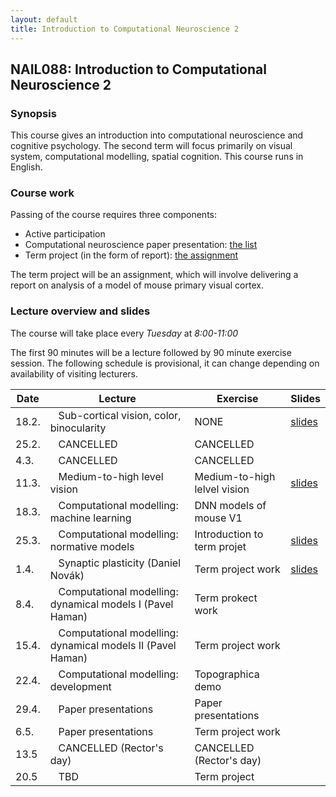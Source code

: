 ```yaml
---
layout: default
title: Introduction to Computational Neuroscience 2
---
```

## NAIL088: Introduction to Computational Neuroscience 2

### Synopsis

This course gives an introduction into computational neuroscience and cognitive psychology. 
The second term will focus primarily on visual system, computational modelling, spatial cognition. 
This course runs in English. 

### Course work

Passing of the course requires three components:
* Active participation
* Computational neuroscience paper presentation: [the list](https://e.pcloud.link/publink/show?code=kZ7Pw9ZJFwcSggtmhmcsLkSBz98709VOFMX)
* Term project (in the form of report): [the assignment](https://e.pcloud.link/publink/show?code=XZwig9Zmegk2qg2tnQex3RaNKYcYpJ0Y3BX)

The term project will be an assignment, which will involve delivering a report on analysis of a model of mouse primary visual cortex.

### Lecture overview and slides

The course will take place every *Tuesday* at *8:00-11:00*

The first 90 minutes will be a lecture followed by 90 minute exercise session.
The following schedule is provisional, it can change depending on availability of visiting lecturers. 



| Date   |  Lecture                                                                 | Exercise | Slides |
|--------|--------------------------------------------------------------------------|-----------|--------|
| 18.2.  |  &nbsp;&nbsp; Sub-cortical vision, color, binocularity                   | NONE      | [slides](https://e.pcloud.link/publink/show?code=XZA5yLZCOlIQQc8kY7cQI6GOiduVmS17y7X) |
| 25.2.   |  &nbsp;&nbsp; CANCELLED                                                  | CANCELLED |  |
| 4.3.    |  &nbsp;&nbsp; CANCELLED                                                  | CANCELLED |  |
| 11.3.  |  &nbsp;&nbsp; Medium-to-high level vision                                | Medium-to-high lelvel vision | [slides](https://e.pcloud.link/publink/show?code=XZi5yLZImemeQm6DYXUeWxAwBdjBSleUQkV) |
| 18.3.  |  &nbsp;&nbsp; Computational modelling: machine learning                  | DNN models of mouse V1     |         |
| 25.3.  |  &nbsp;&nbsp; Computational modelling: normative models                  | Introduction to term projet   | [slides](https://e.pcloud.link/publink/show?code=XZo5yLZuEgnDCUodfSDTkcyASKujf6Pfsey) |
| 1.4.   |  &nbsp;&nbsp; Synaptic plasticity (Daniel Novák)                         | Term project work          | [slides](https://e.pcloud.link/publink/show?code=XZPBfSZJCEbAhBzRQF3d7AxI2sjfLkjHik7) |
| 8.4.  |  &nbsp;&nbsp; Computational modelling: dynamical models I (Pavel Haman)  | Term prokect work          |        |
| 15.4.  |  &nbsp;&nbsp; Computational modelling: dynamical models II (Pavel Haman) | Term project work          |        |
| 22.4.  |  &nbsp;&nbsp; Computational modelling: development                       | Topographica demo           |        |
| 29.4.   |  &nbsp;&nbsp; Paper presentations                                        | Paper presentations        |        |
| 6.5.  |  &nbsp;&nbsp; Paper presentations                                 | Term project work          |        |
| 13.5  |  &nbsp;&nbsp; CANCELLED (Rector's day)                                                        | CANCELLED (Rector's day)   |        |
| 20.5   |  &nbsp;&nbsp;   TBD                                                        | Term project 



